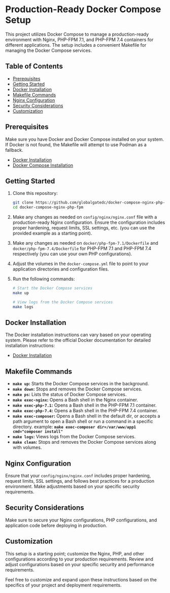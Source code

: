 # Production-Ready Docker Compose Setup

This project utilizes Docker Compose to manage a production-ready environment with Nginx, PHP-FPM 7.1, and PHP-FPM 7.4 containers for different applications. The setup includes a convenient Makefile for managing the Docker Compose services.

## Table of Contents

- [Prerequisites](#prerequisites)
- [Getting Started](#getting-started)
- [Docker Installation](#docker-installation)
- [Makefile Commands](#makefile-commands)
- [Nginx Configuration](#nginx-configuration)
- [Security Considerations](#security-considerations)
- [Customization](#customization)

## Prerequisites

Make sure you have Docker and Docker Compose installed on your system. If Docker is not found, the Makefile will attempt to use Podman as a fallback.

- [Docker Installation](https://docs.docker.com/get-docker/)
- [Docker Compose Installation](https://docs.docker.com/compose/install/)

## Getting Started

1. Clone this repository:

   ```bash
   git clone https://github.com/globalgatedc/docker-compose-nginx-php-fpm.git
   cd docker-compose-nginx-php-fpm
   ```

2. Make any changes as needed on `config/nginx/nginx.conf` file with a production-ready Nginx configuration. Ensure the configuration includes proper hardening, request limits, SSL settings, etc. (you can use the provided example as a starting point).

3. Make any changes as needed on `docker/php-fpm-7.1/Dockerfile` and `docker/php-fpm-7.4/Dockerfile` for PHP-FPM 7.1 and PHP-FPM 7.4 respectively (you can use your own PHP configurations).

4. Adjust the volumes in the `docker-compose.yml` file to point to your application directories and configuration files.

5. Run the following commands:

   ```bash
   # Start the Docker Compose services
   make up

   # View logs from the Docker Compose services
   make logs
   ```

## Docker Installation

The Docker installation instructions can vary based on your operating system. Please refer to the official Docker documentation for detailed installation instructions:

- [Docker Installation](https://docs.docker.com/get-docker/)

## Makefile Commands

- **`make up`:** Starts the Docker Compose services in the background.
- **`make down`:** Stops and removes the Docker Compose services.
- **`make ps`:** Lists the status of Docker Compose services.
- **`make exec-nginx`:** Opens a Bash shell in the Nginx container.
- **`make exec-php-7.1`:** Opens a Bash shell in the PHP-FPM 7.1 container.
- **`make exec-php-7.4`:** Opens a Bash shell in the PHP-FPM 7.4 container.
- **`make exec-composer`:** Opens a Bash shell in the default dir, or accepts a path argument to open a Bash shell or run a command in a specific directory. example: **`make exec-composer dir=/var/www/app1 cmd="composer install"`**
- **`make logs`:** Views logs from the Docker Compose services.
- **`make clean`:** Stops and removes the Docker Compose services along with volumes.

## Nginx Configuration

Ensure that your `config/nginx/nginx.conf` includes proper hardening, request limits, SSL settings, and follows best practices for a production environment. Make adjustments based on your specific security requirements.

## Security Considerations

Make sure to secure your Nginx configurations, PHP configurations, and application code before deploying in production.

## Customization

This setup is a starting point; customize the Nginx, PHP, and other configurations according to your production requirements. Review and adjust configurations based on your specific security and performance requirements.

Feel free to customize and expand upon these instructions based on the specifics of your project and deployment requirements.
